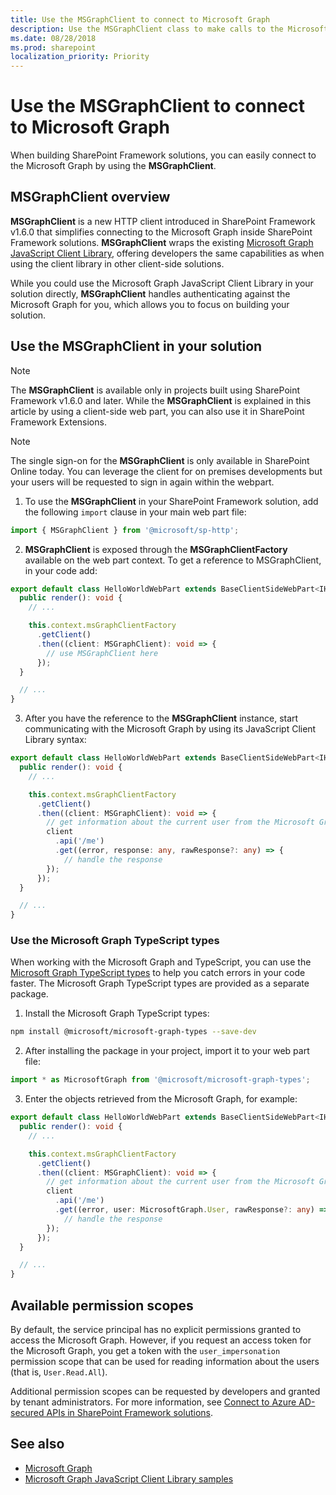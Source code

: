```yaml
---
title: Use the MSGraphClient to connect to Microsoft Graph
description: Use the MSGraphClient class to make calls to the Microsoft Graph REST API.
ms.date: 08/28/2018
ms.prod: sharepoint
localization_priority: Priority
---
```


# Use the MSGraphClient to connect to Microsoft Graph

When building SharePoint Framework solutions, you can easily connect to the Microsoft Graph by using the **MSGraphClient**.

## MSGraphClient overview

**MSGraphClient** is a new HTTP client introduced in SharePoint Framework v1.6.0 that simplifies connecting to the Microsoft Graph inside SharePoint Framework solutions. **MSGraphClient** wraps the existing [Microsoft Graph JavaScript Client Library](https://www.npmjs.com/package/@microsoft/microsoft-graph-client), offering developers the same capabilities as when using the client library in other client-side solutions.

While you could use the Microsoft Graph JavaScript Client Library in your solution directly, **MSGraphClient** handles authenticating against the Microsoft Graph for you, which allows you to focus on building your solution.

## Use the MSGraphClient in your solution

> [!NOTE]
> The **MSGraphClient** is available only in projects built using SharePoint Framework v1.6.0 and later. While the **MSGraphClient** is explained in this article by using a client-side web part, you can also use it in SharePoint Framework Extensions.

> [!NOTE]
> The single sign-on for the **MSGraphClient** is only available in SharePoint Online today. You can leverage the client for on premises developments but your users will be requested to sign in again within the webpart.

1. To use the **MSGraphClient** in your SharePoint Framework solution, add the following `import` clause in your main web part file:

  ```typescript
  import { MSGraphClient } from '@microsoft/sp-http';
  ```

2. **MSGraphClient** is exposed through the **MSGraphClientFactory** available on the web part context. To get a reference to MSGraphClient, in your code add:

  ```typescript
  export default class HelloWorldWebPart extends BaseClientSideWebPart<IHelloWorldWebPartProps> {
    public render(): void {
      // ...

      this.context.msGraphClientFactory
        .getClient()
        .then((client: MSGraphClient): void => {
          // use MSGraphClient here
        });
    }

    // ...
  }
  ```

3. After you have the reference to the **MSGraphClient** instance, start communicating with the Microsoft Graph by using its JavaScript Client Library syntax:

  ```typescript
  export default class HelloWorldWebPart extends BaseClientSideWebPart<IHelloWorldWebPartProps> {
    public render(): void {
      // ...

      this.context.msGraphClientFactory
        .getClient()
        .then((client: MSGraphClient): void => {
          // get information about the current user from the Microsoft Graph
          client
            .api('/me')
            .get((error, response: any, rawResponse?: any) => {
              // handle the response
          });
        });
    }

    // ...
  }
  ```

### Use the Microsoft Graph TypeScript types

When working with the Microsoft Graph and TypeScript, you can use the [Microsoft Graph TypeScript types](https://www.npmjs.com/package/@microsoft/microsoft-graph-types) to help you catch errors in your code faster. The Microsoft Graph TypeScript types are provided as a separate package.

1. Install the Microsoft Graph TypeScript types:

  ```sh
  npm install @microsoft/microsoft-graph-types --save-dev
  ```

2. After installing the package in your project, import it to your web part file:

  ```typescript
  import * as MicrosoftGraph from '@microsoft/microsoft-graph-types';
  ```

3. Enter the objects retrieved from the Microsoft Graph, for example:

  ```typescript
  export default class HelloWorldWebPart extends BaseClientSideWebPart<IHelloWorldWebPartProps> {
    public render(): void {
      // ...

      this.context.msGraphClientFactory
        .getClient()
        .then((client: MSGraphClient): void => {
          // get information about the current user from the Microsoft Graph
          client
            .api('/me')
            .get((error, user: MicrosoftGraph.User, rawResponse?: any) => {
              // handle the response
          });
        });
    }

    // ...
  }
  ```

## Available permission scopes

By default, the service principal has no explicit permissions granted to access the Microsoft Graph. However, if you request an access token for the Microsoft Graph, you get a token with the `user_impersonation` permission scope that can be used for reading information about the users (that is, `User.Read.All`).

Additional permission scopes can be requested by developers and granted by tenant administrators. For more information, see [Connect to Azure AD-secured APIs in SharePoint Framework solutions](./use-aadhttpclient.md).

## See also

- [Microsoft Graph](https://graph.microsoft.com)
- [Microsoft Graph JavaScript Client Library samples](https://github.com/microsoftgraph/msgraph-sdk-javascript/tree/master/samples)
